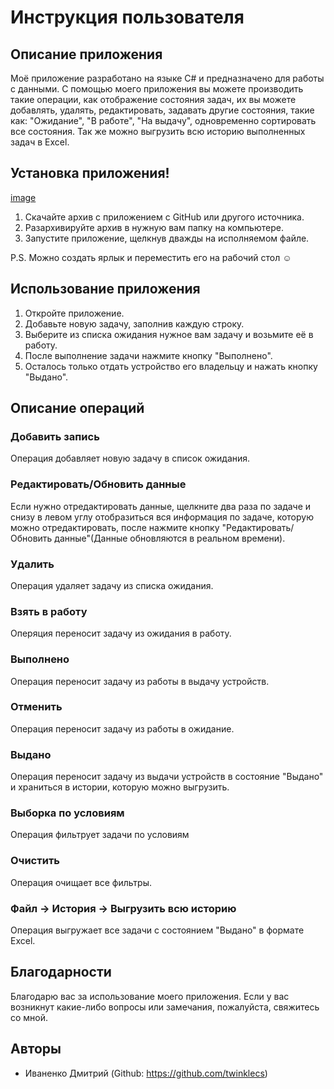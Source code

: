# Инструкция пользователя 

## Описание приложения

Моё приложение разработано на языке C# и предназначено для работы с данными. С помощью моего приложения вы можете производить такие операции, как отображение состояния задач,
их вы можете добавлять, удалять, редактировать, задавать другие состояния, такие как: "Ожидание", "В работе", "На выдачу", одновременно сортировать все состояния. Так же можно выгрузить всю историю выполненных задач в Excel.


## Установка приложения!
[image](https://github.com/twinklecs/AccountingOfCartridges/assets/61462366/cac0199e-14d7-458b-9f29-74572b540ba1)


1. Скачайте архив с приложением с GitHub или другого источника.
2. Разархивируйте архив в нужную вам папку на компьютере.
3. Запустите приложение, щелкнув дважды на исполняемом файле.

P.S. Можно создать ярлык и переместить его на рабочий стол ☺


## Использование приложения

1. Откройте приложение.
2. Добавьте новую задачу, заполнив каждую строку.
3. Выберите из списка ожидания нужное вам задачу и возьмите её в работу.
4. После выполнение задачи нажмите кнопку "Выполнено".
5. Осталось только отдать устройство его владельцу и нажать кнопку "Выдано".


## Описание операций

### Добавить запись

Операция добавляет новую задачу в список ожидания.

### Редактировать/Обновить данные

Если нужно отредактировать данные, щелкните два раза по задаче и снизу в левом углу отобразиться вся информация по задаче,
которую можно отредактировать, после нажмите кнопку "Редактировать/Обновить данные"(Данные обновляются в реальном времени).

### Удалить

Операция удаляет задачу из списка ожидания.

### Взять в работу

Оперяция переносит задачу из ожидания в работу.

### Выполнено

Операция переносит задачу из работы в выдачу устройств.

### Отменить

Операция переносит задачу из работы в ожидание.

### Выдано

Операция переносит задачу из выдачи устройств в состояние "Выдано" и храниться в истории, которую можно выгрузить.

### Выборка по условиям

Операция фильтрует задачи по условиям

### Очистить

Операция очищает все фильтры.

### Файл -> История -> Выгрузить всю историю

Операция выгружает все задачи с состоянием "Выдано" в формате Excel.

## Благодарности

Благодарю вас за использование моего приложения. Если у вас возникнут какие-либо вопросы или замечания, пожалуйста, свяжитесь со мной.

## Авторы

- Иваненко Дмитрий (Github: https://github.com/twinklecs)

